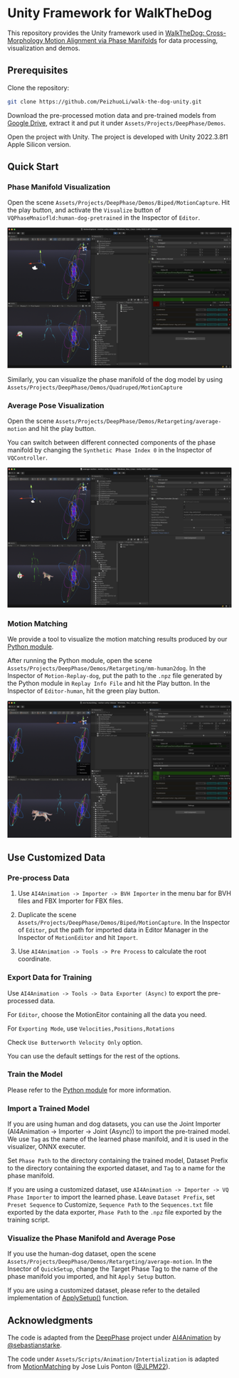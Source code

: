 # Unity Framework for WalkTheDog

This repository provides the Unity framework used in [WalkTheDog: Cross-Morphology Motion Alignment via Phase Manifolds](https://peizhuoli.github.io/walkthedog/index.html) for data processing, visualization and demos. 

## Prerequisites

Clone the repository:

```bash
git clone https://github.com/PeizhuoLi/walk-the-dog-unity.git
```

Download the pre-processed motion data and pre-trained models from [Google Drive](https://drive.google.com/file/d/1wO-AE6dNyXvm-dHelNP6nn--yOy5mDGk/view?usp=sharing), extract it and put it under `Assets/Projects/DeepPhase/Demos`.

Open the project with Unity. The project is developed with Unity 2022.3.8f1 Apple Silicon version.


## Quick Start

### Phase Manifold Visualization

Open the scene `Assets/Projects/DeepPhase/Demos/Biped/MotionCapture`. Hit the play button, and activate the `Visualize` button of `VQPhaseMnaiofld:human-dog-pretrained` in the Inspector of `Editor`.

![Manifold Visualization of Human](Figures/manifold-visualization.png)

Similarly, you can visualize the phase manifold of the dog model by using `Assets/Projects/DeepPhase/Demos/Quadruped/MotionCapture`


### Average Pose Visualization

Open the scene `Assets/Projects/DeepPhase/Demos/Retargeting/average-motion` and hit the play button.

You can switch between different connected components of the phase manifold by changing the `Synthetic Phase Index 0` in the Inspector of `VQController`.


![Average pose](Figures/average-pose.png)


### Motion Matching

We provide a tool to visualize the motion matching results produced by our [Python module](https://github.com/PeizhuoLi/walk-the-dog).

After running the Python module, open the scene `Assets/Projects/DeepPhase/Demos/Retargeting/mm-human2dog`. In the Inspector of `Motion-Replay-dog`, put the path to the `.npz` file generated by the Python module in `Replay Info File` and hit the Play button. In the Inspector of `Editor-human`, hit the green play button.

![Motion matching](Figures/motion-matching.png)


## Use Customized Data

### Pre-process Data

1. Use `AI4Animation -> Importer -> BVH Importer` in the menu bar for BVH files and FBX Importer for FBX files.

2. Duplicate the scene `Assets/Projects/DeepPhase/Demos/Biped/MotionCapture`. In the Inspector of `Editor`, put the path for imported data in Editor Manager in the Inspector of `MotionEditor` and hit `Import`.

3. Use `AI4Animation -> Tools -> Pre Process` to calculate the root coordinate.

### Export Data for Training

Use `AI4Animation -> Tools -> Data Exporter (Async)` to export the pre-processed data.

For `Editor`, choose the MotionEitor containing all the data you need.

For `Exporting Mode`, use `Velocities,Positions,Rotations` 

Check `Use Butterworth Velocity Only` option.

You can use the default settings for the rest of the options.

### Train the Model

Please refer to the [Python module](https://github.com/PeizhuoLi/walk-the-dog) for more information.

### Import a Trained Model

If you are using human and dog datasets, you can use the Joint Importer (AI4Animation -> Importer -> Joint (Async)) to import the pre-trained model. We use `Tag` as the name of the learned phase manifold, and it is used in the visualizer, ONNX executer.

Set `Phase Path` to the directory containing the trained model, Dataset Prefix to the directory containing the exported dataset, and `Tag` to a name for the phase manifold.

If you are using a customized dataset, use `AI4Animation -> Importer -> VQ Phase Importer` to import the learned phase. Leave `Dataset Prefix`, set `Preset Sequence` to Customize, `Sequence Path` to the `Sequences.txt` file exported by the data exporter, `Phase Path` to the `.npz` file exported by the training script.

### Visualize the Phase Manifold and Average Pose

If you use the human-dog dataset, open the scene `Assets/Projects/DeepPhase/Demos/Retargeting/average-motion`. In the Insector of `QuickSetup`, change the Target Phase Tag to the name of the phase manifold you imported, and hit `Apply Setup` button.

If you are using a customized dataset, please refer to the detailed implementation of [ApplySetup()](https://github.com/PeizhuoLi/walk-the-dog-unity/blob/main/Assets/Projects/DeepPhase/Scripts/QuickSetup.cs#L294) function.


## Acknowledgments

The code is adapted from the [DeepPhase](https://github.com/sebastianstarke/AI4Animation/tree/master?tab=readme-ov-file#siggraph-2022deepphase-periodic-autoencoders-for-learning-motion-phase-manifoldssebastian-starkeian-masontaku-komuraacm-trans-graph-41-4-article-136) project under [AI4Animation](https://github.com/sebastianstarke/AI4Animation/tree/master/AI4Animation/SIGGRAPH_2022/Unity) by [@sebastianstarke](https://github.com/sebastianstarke).

The code under `Assets/Scripts/Animation/Intertialization` is adapted from [MotionMatching](https://github.com/JLPM22/MotionMatching) by Jose Luis Ponton ([@JLPM22](https://github.com/JLPM22)).
